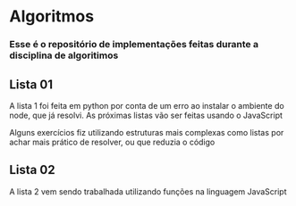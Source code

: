 # Algoritmos
 ### Esse é o repositório de implementações feitas durante a disciplina de algoritimos
## Lista 01
A lista 1 foi feita em python por conta de um erro ao instalar o ambiente do node, que já resolvi.
As próximas listas vão ser feitas usando o JavaScript

Alguns exercícios fiz utilizando estruturas mais complexas como listas por achar mais prático de resolver, ou que reduzia o código

## Lista 02
A lista 2 vem sendo trabalhada utilizando funções na linguagem JavaScript
